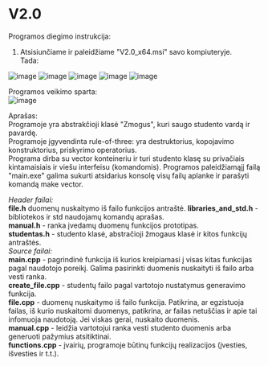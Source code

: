 # V2.0

Programos diegimo instrukcija:
1. Atsisiunčiame ir paleidžiame "V2.0_x64.msi" savo kompiuteryje.   
Tada:   

![image](https://user-images.githubusercontent.com/99315244/168490195-a2624dda-5c6d-4e7e-869b-5eeda0a702cd.png)
![image](https://user-images.githubusercontent.com/99315244/168490240-884c5208-3365-45f0-b48a-10d5a4749eca.png)
![image](https://user-images.githubusercontent.com/99315244/168490249-ccfc24a5-8d7f-49b2-ad8d-ee77d1e1bd46.png)
![image](https://user-images.githubusercontent.com/99315244/168490260-1b06a7c4-0b25-4dff-9e7a-b3b1b427aff0.png)
![image](https://user-images.githubusercontent.com/99315244/168490284-c58fec65-5d85-475c-9b18-5cf725a1cbb7.png)

Programos veikimo sparta:   
![image](https://user-images.githubusercontent.com/99315244/168490550-23bbc513-7bbf-4565-8ad7-052f2cc70202.png)

Aprašas:   
Programoje yra abstrakčioji klasė "Zmogus", kuri saugo studento vardą ir pavardę.   
Programoje įgyvendinta rule-of-three: yra destruktorius, kopojavimo konstruktorius, priskyrimo operatorius.   
Programa dirba su vector konteineriu ir turi studento klasę su privačiais kintamaisiais ir viešu interfeisu (komandomis).
Programos paleidžiamąjį failą "main.exe" galima sukurti atsidarius konsolę visų failų aplanke ir parašyti komandą make vector.


*Header failai:*  
  **file.h**  duomenų nuskaitymo iš failo funkcijos antraštė. 
  **libraries_and_std.h** - bibliotekos ir std naudojamų komandų aprašas.  
  **manual.h** - ranka įvedamų duomenų funkcijos prototipas.  
  **studentas.h** - studento klasė, abstračioji žmogaus klasė ir kitos funkcijų antraštės.  
*Source failai:*  
**main.cpp** - pagrindinė funkcija iš kurios kreipiamasi į visas kitas funkcijas pagal naudotojo poreikį. Galima pasirinkti duomenis nuskaityti iš failo arba vesti ranka.  
**create_file.cpp** - studentų failo pagal vartotojo nustatymus generavimo funkcija.  
**file.cpp** - duomenų nuskaitymo iš failo funkcija. Patikrina, ar egzistuoja failas, iš kurio nuskaitomi duomenys, patikrina, ar failas netuščias ir apie tai infomuoja naudotoją. Jei viskas gerai, nuskaito duomenis.  
**manual.cpp** - leidžia vartotojui ranka vesti studento duomenis arba generuoti pažymius atsitiktinai.  
**functions.cpp** - įvairių, programoje būtinų funkcijų realizacijos (įvesties, išvesties ir t.t.).  
